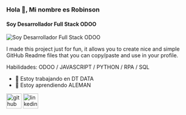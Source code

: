 ### Hola 👋, Mi nombre es Robinson
#### Soy Desarrollador Full Stack ODOO
![Soy Desarrollador Full Stack ODOO](https://arturssmirnovs.github.io/github-profile-readme-generator/images/banner.png)

I made this project just for fun, it allows you to create nice and simple GitHub Readme files that you can copy/paste and use in your profile.

Habilidades: ODOO / JAVASCRIPT / PYTHON / RPA / SQL

- 🔭 Estoy trabajando en DT DATA 
- 🌱 Estoy aprendiendo ALEMAN 


[<img src='https://cdn.jsdelivr.net/npm/simple-icons@3.0.1/icons/github.svg' alt='github' height='40'>](https://github.com/https://github.com/robinthec)  [<img src='https://cdn.jsdelivr.net/npm/simple-icons@3.0.1/icons/linkedin.svg' alt='linkedin' height='40'>](https://www.linkedin.com/in/www.linkedin.com/in/robinson-danilo-torres-herrera-8ba034170/)  

